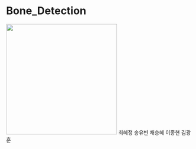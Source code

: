 # Bone_Detection

<img src="https://user-images.githubusercontent.com/60537388/137848814-943e760e-99be-4faa-b309-c8301edec66a.png" width="300" height="300"/>
최혜정 송유빈 채승혜 이종현 김광훈

